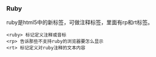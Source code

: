### Ruby

ruby是html5中的新标签，可做注释标签，里面有rp和rt标签。  
  
```
<ruby> 标记定义注释或音标
<rp> 告诉那些不支持ruby的浏览器要怎么显示
<rt> 标记定义对ruby注释的文本内容
```